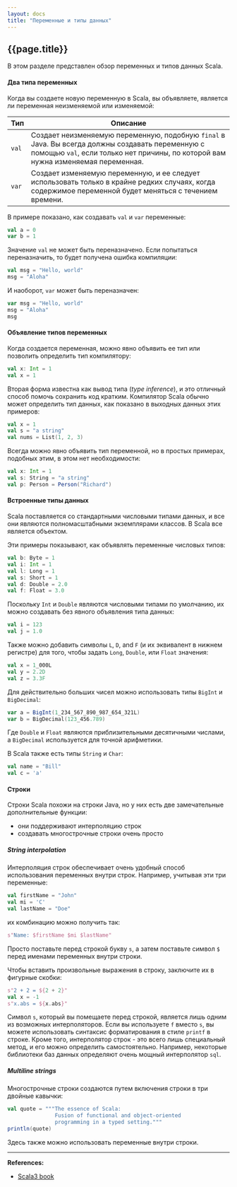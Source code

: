 ```yaml
---
layout: docs
title: "Переменные и типы данных"
---
```


## {{page.title}}

В этом разделе представлен обзор переменных и типов данных Scala.

#### Два типа переменных

Когда вы создаете новую переменную в Scala, вы объявляете, является ли переменная неизменяемой или изменяемой:

| Тип           | Описание                                                                                                                                                                 |
|---------------|--------------------------------------------------------------------------------------------------------------------------------------------------------------------------|
| `val`           | Создает неизменяемую переменную, подобную `final` в Java. Вы всегда должны создавать переменную с помощью `val`, если только нет причины, по которой вам нужна изменяемая переменная. |
| `var`           | Создает изменяемую переменную, и ее следует использовать только в крайне редких случаях, когда содержимое переменной будет меняться с течением времени.                  |

В примере показано, как создавать `val` и `var` переменные:

```scala mdoc
val a = 0
var b = 1
```

Значение `val` не может быть переназначено. 
Если попытаться переназначить, то будет получена ошибка компиляции:

```scala mdoc:fail
val msg = "Hello, world"
msg = "Aloha"
```

И наоборот, `var` может быть переназначен:

```scala mdoc
var msg = "Hello, world"
msg = "Aloha"
msg
```

#### Объявление типов переменных

Когда создается переменная, можно явно объявить ее тип или позволить определить тип компилятору:

```scala
val x: Int = 1
val x = 1
```

Вторая форма известна как вывод типа (_type inference_), и это отличный способ помочь сохранить код кратким. 
Компилятор Scala обычно может определить тип данных, как показано в выходных данных этих примеров:

```scala mdoc
val x = 1
val s = "a string"
val nums = List(1, 2, 3)
```

Всегда можно явно объявить тип переменной, но в простых примерах, подобных этим, в этом нет необходимости:

```scala
val x: Int = 1
val s: String = "a string"
val p: Person = Person("Richard")
```

#### Встроенные типы данных

Scala поставляется со стандартными числовыми типами данных, и все они являются полномасштабными экземплярами классов. 
В Scala все является объектом.

Эти примеры показывают, как объявлять переменные числовых типов:

```scala
val b: Byte = 1
val i: Int = 1
val l: Long = 1
val s: Short = 1
val d: Double = 2.0
val f: Float = 3.0
```

Поскольку `Int` и `Double` являются числовыми типами по умолчанию, их можно создавать без явного объявления типа данных:

```scala mdoc:reset
val i = 123
val j = 1.0
```

Также можно добавить символы `L`, `D`, and `F` (и их эквивалент в нижнем регистре) для того, 
чтобы задать `Long`, `Double`, или `Float` значения:

```scala mdoc
val x = 1_000L
val y = 2.2D 
val z = 3.3F
```

Для действительно больших чисел можно использовать типы `BigInt` и `BigDecimal`:

```scala mdoc
var a = BigInt(1_234_567_890_987_654_321L)
var b = BigDecimal(123_456.789)
```

Где `Double` и `Float` являются приблизительными десятичными числами, а `BigDecimal` используется для точной арифметики.

В Scala также есть типы `String` и `Char`:

```scala mdoc
val name = "Bill"
val c = 'a'    
```

#### Строки

Строки Scala похожи на строки Java, но у них есть две замечательные дополнительные функции:
- они поддерживают интерполяцию строк
- создавать многострочные строки очень просто

##### String interpolation

Интерполяция строк обеспечивает очень удобный способ использования переменных внутри строк. 
Например, учитывая эти три переменные:

```scala mdoc:silent
val firstName = "John"
val mi = 'C'
val lastName = "Doe"
```

их комбинацию можно получить так:

```scala mdoc
s"Name: $firstName $mi $lastName"
```

Просто поставьте перед строкой букву `s`, а затем поставьте символ `$` перед именами переменных внутри строки. 

Чтобы вставить произвольные выражения в строку, заключите их в фигурные скобки:

```scala mdoc:reset
s"2 + 2 = ${2 + 2}"
val x = -1
s"x.abs = ${x.abs}"
```

Символ `s`, который вы помещаете перед строкой, является лишь одним из возможных интерполяторов. 
Если вы используете `f` вместо `s`, вы можете использовать синтаксис форматирования в стиле `printf` в строке. 
Кроме того, интерполятор строк - это всего лишь специальный метод, и его можно определить самостоятельно. 
Например, некоторые библиотеки баз данных определяют очень мощный интерполятор `sql`.

##### Multiline strings

Многострочные строки создаются путем включения строки в три двойные кавычки:

```scala mdoc
val quote = """The essence of Scala:
               Fusion of functional and object-oriented
               programming in a typed setting."""
println(quote)               
```

Здесь также можно использовать переменные внутри строки.


---

**References:**
- [Scala3 book](https://docs.scala-lang.org/scala3/book/taste-vars-data-types.html)
